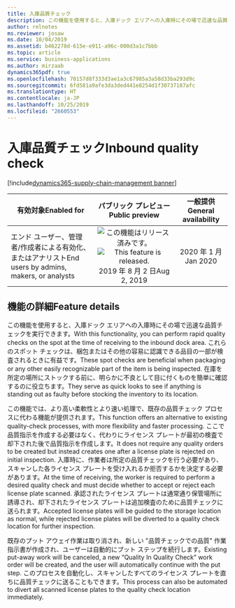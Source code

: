```yaml
---
title: 入庫品質チェック
description: この機能を使用すると、入庫ドック エリアへの入庫時にその場で迅速な品質チェックを実行できます。
author: relnotes
ms.reviewer: josaw
ms.date: 10/04/2019
ms.assetid: b462278d-615e-e911-a96c-000d3a1c7bbb
ms.topic: article
ms.service: business-applications
ms.author: mirzaab
dynamics365pdf: true
ms.openlocfilehash: 70157d8f333d3ae1a3c67985a3a58d33ba293d9c
ms.sourcegitcommit: 6fd581a9afe3da3ded441e8254d1f30737187afc
ms.translationtype: HT
ms.contentlocale: ja-JP
ms.lasthandoff: 10/25/2019
ms.locfileid: "2660553"
---
```

# <a name="inbound-quality-check"></a><span data-ttu-id="0bcff-103">入庫品質チェック</span><span class="sxs-lookup"><span data-stu-id="0bcff-103">Inbound quality check</span></span>
[!include[dynamics365-supply-chain-management banner](../includes/dynamics365-supply-chain-management.md)]

| <span data-ttu-id="0bcff-104">有効対象</span><span class="sxs-lookup"><span data-stu-id="0bcff-104">Enabled for</span></span>    |  <span data-ttu-id="0bcff-105">パブリック プレビュー</span><span class="sxs-lookup"><span data-stu-id="0bcff-105">Public preview</span></span> | <span data-ttu-id="0bcff-106">一般提供</span><span class="sxs-lookup"><span data-stu-id="0bcff-106">General availability</span></span> | 
| ---------- | :----------: |:----------: |
|<span data-ttu-id="0bcff-107">エンド ユーザー、管理者/作成者による有効化、またはアナリスト</span><span class="sxs-lookup"><span data-stu-id="0bcff-107">End users by admins, makers, or analysts</span></span>|<span data-ttu-id="0bcff-108">![この機能はリリース済みです。](/dynamics365-release-plan/media/green-checkmark.png "この機能はリリース済みです。")</span><span class="sxs-lookup"><span data-stu-id="0bcff-108">![This feature is released.](/dynamics365-release-plan/media/green-checkmark.png "This feature is released.")</span></span> <span data-ttu-id="0bcff-109">2019 年 8 月 2 日</span><span class="sxs-lookup"><span data-stu-id="0bcff-109">Aug 2, 2019</span></span>| <span data-ttu-id="0bcff-110">2020 年 1 月</span><span class="sxs-lookup"><span data-stu-id="0bcff-110">Jan 2020</span></span>|






## <a name="feature-details"></a><span data-ttu-id="0bcff-111">機能の詳細</span><span class="sxs-lookup"><span data-stu-id="0bcff-111">Feature details</span></span>
<!--feature detail start -->
<span data-ttu-id="0bcff-112">この機能を使用すると、入庫ドック エリアへの入庫時にその場で迅速な品質チェックを実行できます。</span><span class="sxs-lookup"><span data-stu-id="0bcff-112">With this functionality, you can perform rapid quality checks on the spot at the time of receiving to the inbound dock area.</span></span> <span data-ttu-id="0bcff-113">これらのスポット チェックは、梱包またはその他の容易に認識できる品目の一部が検査されるときに有益です。</span><span class="sxs-lookup"><span data-stu-id="0bcff-113">These spot checks are beneficial when packaging or any other easily recognizable part of the item is being inspected.</span></span> <span data-ttu-id="0bcff-114">在庫を所定の場所にストックする前に、明らかに不良として目に付くものを簡単に確認するのに役立ちます。</span><span class="sxs-lookup"><span data-stu-id="0bcff-114">They serve as quick looks to see if anything is standing out as faulty before stocking the inventory to its location.</span></span> 

<span data-ttu-id="0bcff-115">この機能では、より高い柔軟性とより速い処理で、既存の品質チェック プロセスに代わる機能が提供されます。</span><span class="sxs-lookup"><span data-stu-id="0bcff-115">This function offers an alternative to existing quality-check processes, with more flexibility and faster processing.</span></span> <span data-ttu-id="0bcff-116">ここで品質指示を作成する必要はなく、代わりにライセンス プレートが最初の検査で却下された後で品質指示を作成します。</span><span class="sxs-lookup"><span data-stu-id="0bcff-116">It does not require any quality orders to be created but instead creates one after a license plate is rejected on initial inspection.</span></span> <span data-ttu-id="0bcff-117">入庫時に、作業者は所定の品質チェックを行う必要があり、スキャンした各ライセンス プレートを受け入れるか拒否するかを決定する必要があります。</span><span class="sxs-lookup"><span data-stu-id="0bcff-117">At the time of receiving, the worker is required to perform a desired quality check and must decide whether to accept or reject each license plate scanned.</span></span> <span data-ttu-id="0bcff-118">承認されたライセンス プレートは通常通り保管場所に誘導され、却下されたライセンス プレートは追加検査のために品質チェックに送られます。</span><span class="sxs-lookup"><span data-stu-id="0bcff-118">Accepted license plates will be guided to the storage location as normal, while rejected license plates will be diverted to a quality check location for further inspection.</span></span> 

<span data-ttu-id="0bcff-119">既存のプット アウェイ作業は取り消され、新しい "品質チェックでの品質" 作業指示書が作成され、ユーザーは自動的にプット ステップを続行します。</span><span class="sxs-lookup"><span data-stu-id="0bcff-119">Existing put-away work will be canceled, a new “Quality In Quality Check” work order will be created, and the user will automatically continue with the put step.</span></span> <span data-ttu-id="0bcff-120">このプロセスを自動化し、スキャンしたすべてのライセンス プレートを直ちに品質チェックに送ることもできます。</span><span class="sxs-lookup"><span data-stu-id="0bcff-120">This process can also be automated to divert all scanned license plates to the quality check location immediately.</span></span>
<!--feature detail end -->









